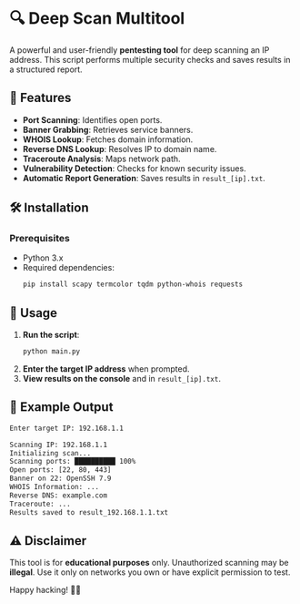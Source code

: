 # 🔍 Deep Scan Multitool

A powerful and user-friendly **pentesting tool** for deep scanning an IP address. This script performs multiple security checks and saves results in a structured report.

## 🚀 Features
- **Port Scanning**: Identifies open ports.
- **Banner Grabbing**: Retrieves service banners.
- **WHOIS Lookup**: Fetches domain information.
- **Reverse DNS Lookup**: Resolves IP to domain name.
- **Traceroute Analysis**: Maps network path.
- **Vulnerability Detection**: Checks for known security issues.
- **Automatic Report Generation**: Saves results in `result_[ip].txt`.

## 🛠️ Installation
### Prerequisites
- Python 3.x
- Required dependencies:
  ```sh
  pip install scapy termcolor tqdm python-whois requests
  ```

## 🎯 Usage
1. **Run the script**:
   ```sh
   python main.py
   ```
2. **Enter the target IP address** when prompted.
3. **View results on the console** and in `result_[ip].txt`.

## 📸 Example Output
```sh
Enter target IP: 192.168.1.1

Scanning IP: 192.168.1.1
Initializing scan...
Scanning ports: ██████████ 100%
Open ports: [22, 80, 443]
Banner on 22: OpenSSH 7.9
WHOIS Information: ...
Reverse DNS: example.com
Traceroute: ...
Results saved to result_192.168.1.1.txt
```

## ⚠️ Disclaimer
This tool is for **educational purposes** only. Unauthorized scanning may be **illegal**. Use it only on networks you own or have explicit permission to test.

Happy hacking! 🕵️‍♂️
